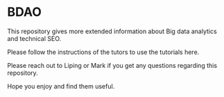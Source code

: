 # BDAO

This repository gives more extended information about Big data analytics and technical SEO.

Please follow the instructions of the tutors to use the tutorials here.

Please reach out to Liping or Mark if you get any questions regarding this repository.

Hope you enjoy and find them useful.
